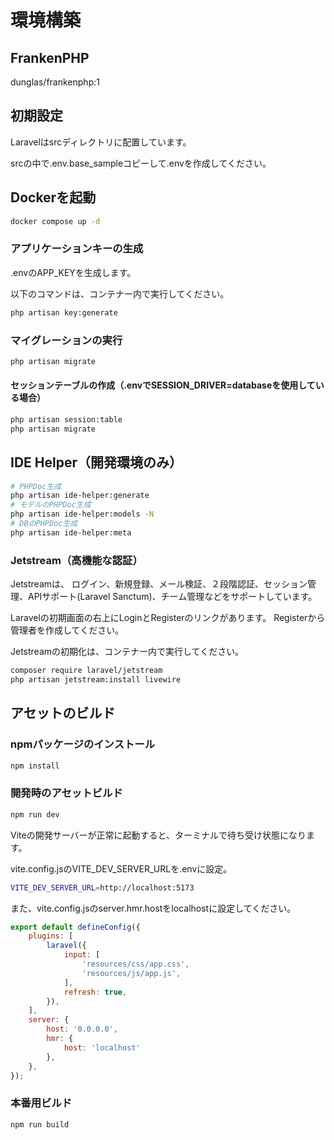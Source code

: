 # 環境構築

## FrankenPHP

dunglas/frankenphp:1

## 初期設定

Laravelはsrcディレクトリに配置しています。

srcの中で.env.base_sampleコピーして.envを作成してください。

## Dockerを起動

```sh
docker compose up -d
```

### アプリケーションキーの生成

.envのAPP_KEYを生成します。

以下のコマンドは、コンテナー内で実行してください。

```sh
php artisan key:generate
```

### マイグレーションの実行

```sh
php artisan migrate
```


#### セッションテーブルの作成（.envでSESSION_DRIVER=databaseを使用している場合）

```sh
php artisan session:table
php artisan migrate
```

## IDE Helper（開発環境のみ）

```sh
# PHPDoc生成
php artisan ide-helper:generate
# モデルのPHPDoc生成
php artisan ide-helper:models -N
# DBのPHPDoc生成
php artisan ide-helper:meta
```

### Jetstream（高機能な認証）

Jetstreamは、 ログイン、新規登録、メール検証、２段階認証、セッション管理、APIサポート(Laravel Sanctum)、チーム管理などをサポートしています。

Laravelの初期画面の右上にLoginとRegisterのリンクがあります。
Registerから管理者を作成してください。

Jetstreamの初期化は、コンテナー内で実行してください。

```sh
composer require laravel/jetstream
php artisan jetstream:install livewire
```

## アセットのビルド

### npmパッケージのインストール

```sh
npm install
```

### 開発時のアセットビルド

```sh
npm run dev
```

Viteの開発サーバーが正常に起動すると、ターミナルで待ち受け状態になります。

vite.config.jsのVITE_DEV_SERVER_URLを.envに設定。

```sh
VITE_DEV_SERVER_URL=http://localhost:5173
```

また、vite.config.jsのserver.hmr.hostをlocalhostに設定してください。

```js
export default defineConfig({
    plugins: [
        laravel({
            input: [
                'resources/css/app.css',
                'resources/js/app.js',
            ],
            refresh: true,
        }),
    ],
    server: {
        host: '0.0.0.0',
        hmr: {
            host: 'localhost'
        },
    },
});
```

### 本番用ビルド

```sh
npm run build
```
